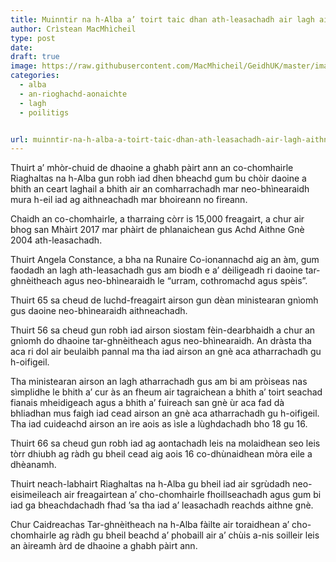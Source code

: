 ```yaml
---
title: Muinntir na h-Alba a’ toirt taic dhan ath-leasachadh air lagh aithneachadh gnè
author: Crìstean MacMhìcheil
type: post
date:
draft: true
image: https://raw.githubusercontent.com/MacMhicheil/GeidhUK/master/images/muinntir-na-h-alba-a-toirt-taic-dhan-ath-leasachadh-air-lagh-aithneachadh-gne.jpg
categories:
  - alba
  - an-rioghachd-aonaichte
  - lagh
  - poilitigs


url: muinntir-na-h-alba-a-toirt-taic-dhan-ath-leasachadh-air-lagh-aithneachadh-gne
---
```

Thuirt a&#8217; mhòr-chuid de dhaoine a ghabh pàirt ann an co-chomhairle Riaghaltas na h-Alba gun robh iad dhen bheachd gum bu chòir daoine a bhith an ceart laghail a bhith air an comharrachadh mar neo-bhìnearaidh mura h-eil iad ag aithneachadh mar bhoireann no fireann.

<!--more-->

Chaidh an co-chomhairle, a tharraing còrr is 15,000 freagairt, a chur air bhog san Mhàirt 2017 mar phàirt de phlanaichean gus Achd Aithne Gnè 2004 ath-leasachadh.

Thuirt Angela Constance, a bha na Runaire Co-ionannachd aig an àm, gum faodadh an lagh ath-leasachadh gus am biodh e a&#8217; dèiligeadh ri daoine tar-ghnèitheach agus neo-bhìnearaidh le &#8220;urram, cothromachd agus spèis&#8221;.

Thuirt 65 sa cheud de luchd-freagairt airson gun dèan ministearan gnìomh gus daoine neo-bhìnearaidh aithneachadh.

Thuirt 56 sa cheud gun robh iad airson siostam fèin-dearbhaidh a chur an gnìomh do dhaoine tar-ghnèitheach agus neo-bhìnearaidh. An dràsta tha aca ri dol air beulaibh pannal ma tha iad airson an gnè aca atharrachadh gu h-oifigeil.

Tha ministearan airson an lagh atharrachadh gus am bi am pròiseas nas sìmplidhe le bhith a&#8217; cur às an fheum air tagraichean a bhith a&#8217; toirt seachad fianais mheidigeach agus a bhith a&#8217; fuireach san gnè ùr aca fad dà bhliadhan mus faigh iad cead airson an gnè aca atharrachadh gu h-oifigeil. Tha iad cuideachd airson an ìre aois as ìsle a lùghdachadh bho 18 gu 16.

Thuirt 66 sa cheud gun robh iad ag aontachadh leis na molaidhean seo leis tòrr dhiubh ag ràdh gu bheil cead aig aois 16 co-dhùnaidhean mòra eile a dhèanamh.

Thuirt neach-labhairt Riaghaltas na h-Alba gu bheil iad air sgrùdadh neo-eisimeileach air freagairtean a&#8217; cho-chomhairle fhoillseachadh agus gum bi iad ga bheachdachadh fhad &#8217;sa tha iad a&#8217; leasachadh reachds aithne gnè.

Chur Caidreachas Tar-ghnèitheach na h-Alba fàilte air toraidhean a&#8217; cho-chomhairle ag ràdh gu bheil beachd a&#8217; phobaill air a&#8217; chùis a-nis soilleir leis an àireamh àrd de dhaoine a ghabh pàirt ann.
